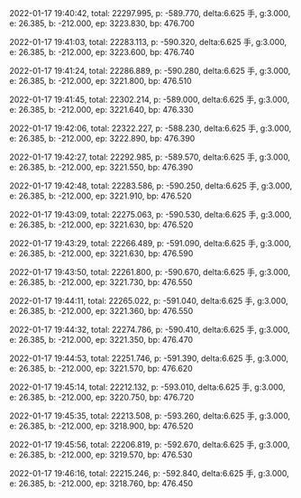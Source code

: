 2022-01-17 19:40:42, total: 22297.995, p: -589.770, delta:6.625 手, g:3.000, e: 26.385, b: -212.000, ep: 3223.830, bp: 476.700

2022-01-17 19:41:03, total: 22283.113, p: -590.320, delta:6.625 手, g:3.000, e: 26.385, b: -212.000, ep: 3223.600, bp: 476.740

2022-01-17 19:41:24, total: 22286.889, p: -590.280, delta:6.625 手, g:3.000, e: 26.385, b: -212.000, ep: 3221.800, bp: 476.510

2022-01-17 19:41:45, total: 22302.214, p: -589.000, delta:6.625 手, g:3.000, e: 26.385, b: -212.000, ep: 3221.640, bp: 476.330

2022-01-17 19:42:06, total: 22322.227, p: -588.230, delta:6.625 手, g:3.000, e: 26.385, b: -212.000, ep: 3222.890, bp: 476.390

2022-01-17 19:42:27, total: 22292.985, p: -589.570, delta:6.625 手, g:3.000, e: 26.385, b: -212.000, ep: 3221.550, bp: 476.390

2022-01-17 19:42:48, total: 22283.586, p: -590.250, delta:6.625 手, g:3.000, e: 26.385, b: -212.000, ep: 3221.910, bp: 476.520

2022-01-17 19:43:09, total: 22275.063, p: -590.530, delta:6.625 手, g:3.000, e: 26.385, b: -212.000, ep: 3221.630, bp: 476.520

2022-01-17 19:43:29, total: 22266.489, p: -591.090, delta:6.625 手, g:3.000, e: 26.385, b: -212.000, ep: 3221.630, bp: 476.590

2022-01-17 19:43:50, total: 22261.800, p: -590.670, delta:6.625 手, g:3.000, e: 26.385, b: -212.000, ep: 3221.730, bp: 476.550

2022-01-17 19:44:11, total: 22265.022, p: -591.040, delta:6.625 手, g:3.000, e: 26.385, b: -212.000, ep: 3221.360, bp: 476.550

2022-01-17 19:44:32, total: 22274.786, p: -590.410, delta:6.625 手, g:3.000, e: 26.385, b: -212.000, ep: 3221.350, bp: 476.470

2022-01-17 19:44:53, total: 22251.746, p: -591.390, delta:6.625 手, g:3.000, e: 26.385, b: -212.000, ep: 3221.570, bp: 476.620

2022-01-17 19:45:14, total: 22212.132, p: -593.010, delta:6.625 手, g:3.000, e: 26.385, b: -212.000, ep: 3220.750, bp: 476.720

2022-01-17 19:45:35, total: 22213.508, p: -593.260, delta:6.625 手, g:3.000, e: 26.385, b: -212.000, ep: 3218.900, bp: 476.520

2022-01-17 19:45:56, total: 22206.819, p: -592.670, delta:6.625 手, g:3.000, e: 26.385, b: -212.000, ep: 3219.570, bp: 476.530

2022-01-17 19:46:16, total: 22215.246, p: -592.840, delta:6.625 手, g:3.000, e: 26.385, b: -212.000, ep: 3218.760, bp: 476.450